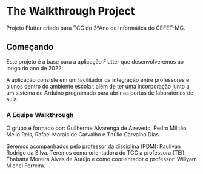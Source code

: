 # The Walkthrough Project

Projeto Flutter criado para TCC do 3ºAno de Informática do CEFET-MG.

## Começando

Este projeto é a base para a aplicação Flutter que desenvolveremos ao longo do ano de 2022.

A aplicação consiste em um facilitador da integração entre professores e alunos dentro do ambiente escolar, 
além de ter uma incorporação junto a um sistema de Arduino programado para abrir as portas de laboratórios de aula. 

### A Equipe Walkthrough 

O grupo é formado por:
Guilherme Alvarenga de Azevedo, Pedro Militão Mello Reis, Rafael Morais de Carvalho e Thúlio Carvalho Dias.

Seremos acompanhados pelo professor da disciplina (PDM): Raulivan Rodrigo da Silva. Teremos como orientadora do TCC a professora (TEI): Thabatta Moreira Alves de Araújo e como coorientador o professor: Willyam Michel Ferreira.
